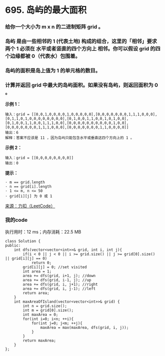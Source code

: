 # 695. 岛屿的最大面积
### 给你一个大小为 m x n 的二进制矩阵 grid 。
### 岛屿 是由一些相邻的 1 (代表土地) 构成的组合，这里的「相邻」要求两个 1 必须在 水平或者竖直的四个方向上 相邻。你可以假设 grid 的四个边缘都被 0（代表水）包围着。
### 岛屿的面积是岛上值为 1 的单元格的数目。
### 计算并返回 grid 中最大的岛屿面积。如果没有岛屿，则返回面积为 0 。

**示例 1：**
```
输入：grid = [[0,0,1,0,0,0,0,1,0,0,0,0,0],[0,0,0,0,0,0,0,1,1,1,0,0,0],[0,1,1,0,1,0,0,0,0,0,0,0,0],[0,1,0,0,1,1,0,0,1,0,1,0,0],[0,1,0,0,1,1,0,0,1,1,1,0,0],[0,0,0,0,0,0,0,0,0,0,1,0,0],[0,0,0,0,0,0,0,1,1,1,0,0,0],[0,0,0,0,0,0,0,1,1,0,0,0,0]]
输出：6
解释：答案不应该是 11 ，因为岛屿只能包含水平或垂直这四个方向上的 1 。
```
**示例 2：**
```
输入：grid = [[0,0,0,0,0,0,0,0]]
输出：0
```

**提示：**
```
· m == grid.length
· n == grid[i].length
· 1 <= m, n <= 50
· grid[i][j] 为 0 或 1
```
[来源：力扣（LeetCode）](https://leetcode-cn.com/problems/max-area-of-island)

### 我的code
执行用时：12 ms；内存消耗：22.5 MB
```
class Solution {
public:
    int dfs(vector<vector<int>>& grid, int i, int j){
        if(i < 0 || j < 0 || i >= grid.size() || j >= grid[0].size() || grid[i][j] == 0)
            return 0;
        grid[i][j] = 0; //set visited
        int area = 1;
        area += dfs(grid, i+1, j); //down
        area += dfs(grid, i-1, j); //up
        area += dfs(grid, i, j+1); //right
        area += dfs(grid, i, j-1); //left
        return area;
    }
    int maxAreaOfIsland(vector<vector<int>>& grid) {
        int n = grid.size();
        int m = grid[0].size();
        int maxArea = 0;
        for(int i=0; i<n; ++i){
            for(int j=0; j<m; ++j){
                maxArea = max(maxArea, dfs(grid, i, j));
            }
        }
        return maxArea;
    }
};
```

